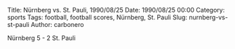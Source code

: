 Title: Nürnberg vs. St. Pauli, 1990/08/25
Date: 1990/08/25 00:00
Category: sports
Tags: football, football scores, Nürnberg, St. Pauli
Slug: nurnberg-vs-st-pauli
Author: carbonero


Nürnberg 5 - 2 St. Pauli
